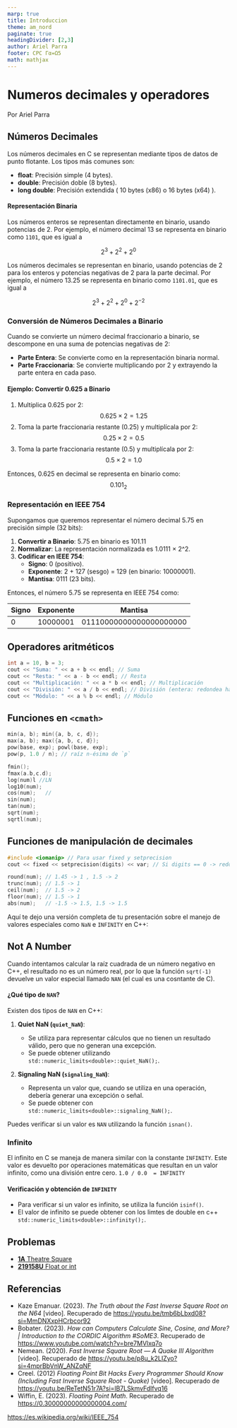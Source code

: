 ```yaml
---
marp: true
title: Introduccion
theme: am_nord
paginate: true
headingDivider: [2,3]
author: Ariel Parra
footer: CPC Γα=Ω5
math: mathjax
---
```


<!-- _class: cover_e -->
<!-- _paginate: "" -->
<!-- _footer: ![](./img/GALLOS_black_rectangle_transparent.png) -->
<!-- _header: ![](./img/GALLO.png) -->

# <!-- fit -->Numeros decimales y operadores

Por Ariel Parra

## Números Decimales 

Los números decimales en C se representan mediante tipos de datos de punto flotante. Los tipos más comunes son:

- **float**: Precisión simple (4 bytes).
- **double**: Precisión doble (8 bytes).
- **long double**: Precisión extendida ( 10 bytes (x86) o 16 bytes (x64) ).

#### Representación Binaria 

Los números enteros se representan directamente en binario, usando potencias de 2. Por ejemplo, el número decimal 13 se representa en binario como `1101`, que es igual a 

$$ 2^3 + 2^2 + 2^0 $$

Los números decimales se representan en binario, usando potencias de 2 para los enteros y potencias negativas de 2 para la parte decimal. Por ejemplo, el número 13.25 se representa en binario como `1101.01`, que es igual a 

$$ 2^3 + 2^2 + 2^0 + 2^{-2} $$

### Conversión de Números Decimales a Binario

Cuando se convierte un número decimal fraccionario a binario, se descompone en una suma de potencias negativas de 2:

- **Parte Entera**: Se convierte como en la representación binaria normal.
- **Parte Fraccionaria**: Se convierte multiplicando por 2 y extrayendo la parte entera en cada paso.

#### Ejemplo: Convertir 0.625 a Binario


1. Multiplica 0.625 por 2: 
$$ 0.625 \times 2 = 1.25 $$
2. Toma la parte fraccionaria restante (0.25) y multiplícala por 2: 
$$ 0.25 \times 2 = 0.5 $$
3. Toma la parte fraccionaria restante (0.5) y multiplícala por 2: 
$$ 0.5 \times 2 = 1.0 $$

Entonces, 0.625 en decimal se representa en binario como: 
$$ 0.101_2 $$

### Representación en IEEE 754

Supongamos que queremos representar el número decimal 5.75 en precisión simple (32 bits):

1. **Convertir a Binario**: 5.75 en binario es 101.11
2. **Normalizar**: La representación normalizada es 1.0111 × 2^2.
3. **Codificar en IEEE 754**:
   - **Signo**: 0 (positivo).
   - **Exponente**: 2 + 127 (sesgo) = 129 (en binario: 10000001).
   - **Mantisa**: 0111 (23 bits).

Entonces, el número 5.75 se representa en IEEE 754 como:

| Signo | Exponente | Mantisa       |
|-------|-----------|---------------|
| 0     | 10000001  | 01110000000000000000000 |

##  Operadores aritméticos

```c++
int a = 10, b = 3;
cout << "Suma: " << a + b << endl; // Suma
cout << "Resta: " << a - b << endl; // Resta
cout << "Multiplicación: " << a * b << endl; // Multiplicación
cout << "División: " << a / b << endl; // División (entera: redondea hacia abajo)
cout << "Módulo: " << a % b << endl; // Módulo
```

<!-- mencionar que en problemas piden entregar resultados con modulo: const int MOD = 1e9 + 7; -->

## Funciones en `<cmath>`

```c++
min(a, b); min({a, b, c, d});
max(a, b); max({a, b, c, d});
pow(base, exp); powl(base, exp);
pow(p, 1.0 / n); // raíz n-ésima de `p`
```

```c++
fmin();
fmax(a.b,c.d);
log(num)l //LN
log10(num);
cos(num);   // 
sin(num);
tan(num);
sqrt(num);
sqrtl(num);
``` 

## Funciones de manipulación de decimales
```c++
#include <iomanip> // Para usar fixed y setprecision
cout << fixed << setprecision(digits) << var; // Si digits == 0 -> redondea.
```

```c++
round(num); // 1.45 -> 1 , 1.5 -> 2
trunc(num); // 1.5 -> 1 
ceil(num);  // 1.5 -> 2 
floor(num); // 1.5 -> 1
abs(num);   // -1.5 -> 1.5, 1.5 -> 1.5
```

Aquí te dejo una versión completa de tu presentación sobre el manejo de valores especiales como `NaN` e `INFINITY` en C++:


## Not A Number

Cuando intentamos calcular la raíz cuadrada de un número negativo en C++, el resultado no es un número real, por lo que la función `sqrt(-1)` devuelve un valor especial llamado `NAN` (el cual es una cosntante de C).

#### ¿Qué tipo de `NAN`?

Existen dos tipos de `NAN` en C++:

1. **Quiet NaN (`quiet_NaN`)**: 
   - Se utiliza para representar cálculos que no tienen un resultado válido, pero que no generan una excepción. 
   - Se puede obtener utilizando `std::numeric_limits<double>::quiet_NaN();`.

2. **Signaling NaN (`signaling_NaN`)**: 
   - Representa un valor que, cuando se utiliza en una operación, debería generar una excepción o señal. 
   - Se puede obtener con `std::numeric_limits<double>::signaling_NaN();`.

Puedes verificar si un valor es `NAN` utilizando la función `isnan()`.


### Infinito 

El infinito en C se maneja de manera similar con la constante `INFINITY`. Este valor es devuelto por operaciones matemáticas que resultan en un valor infinito, como una división entre cero. `1.0 / 0.0  = INFINITY` 

#### Verificación y obtención de `INFINITY`

- Para verificar si un valor es infinito, se utiliza la función `isinf()`.
- El valor de infinito se puede obtener con los limtes de double en c++ `std::numeric_limits<double>::infinity();`.




## Problemas
<!-- Answer = ceil(m/a) * ceil(n/a) -->

- [**1A** Theatre Square](https://codeforces.com/contest/1/problem/A)
- [**219158U** Float or int](https://codeforces.com/group/MWSDmqGsZm/contest/219158/problem/U)
## Referencias

- Kaze Emanuar. (2023). *The Truth about the Fast Inverse Square Root on the N64* [video]. Recuperado de <https://youtu.be/tmb6bLbxd08?si=MmDNXxpHCrbcor92>
- Bobater. (2023). *How can Computers Calculate Sine, Cosine, and More? | Introduction to the CORDIC Algorithm #SoME3*. Recuperado de <https://www.youtube.com/watch?v=bre7MVlxq7o>
- Nemean. (2020). *Fast Inverse Square Root — A Quake III Algorithm* [video]. Recuperado de <https://youtu.be/p8u_k2LIZyo?si=4mprBbVnW_ANZqNF>
- Creel. (2012) *Floating Point Bit Hacks Every Programmer Should Know (Including Fast Inverse Square Root - Quake)* [video]. Recuperado de <https://youtu.be/ReTetN51r7A?si=lB7LSkmvFdlfvq16>
- Wiffin, E. (2023). *Floating Point Math*. Recuperado de <https://0.30000000000000004.com/>


https://es.wikipedia.org/wiki/IEEE_754


